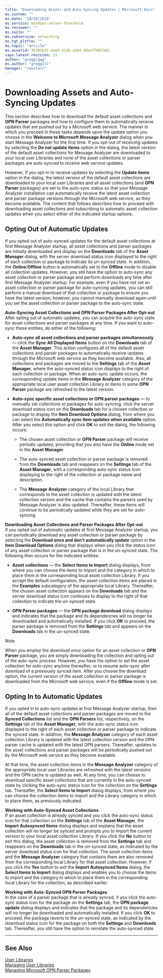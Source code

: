 ```yaml
---
title: "Downloading Assets and Auto-Syncing Updates | Microsoft Docs"
ms.custom: ""
ms.date: "10/26/2016"
ms.service: windows-server-threshold
ms.reviewer: ""
ms.suite: ""
ms.subservice: networking
ms.tgt_pltfrm: ""
ms.topic: "article"
ms.assetid: 35393b3f-bee9-412b-a364-d0ee7f8873d1
caps.latest.revision: 21
author: "greggigwg"
ms.author: "greggill"
manager: "ronstarr"
---
```


# Downloading Assets and Auto-Syncing Updates

This section describes how to download the default asset collections and **OPN Parser** packages and how to configure them to automatically receive updates that are pushed out by a Microsoft web service. The manner in which you proceed in these tasks depends upon the update option you choose in the **Welcome to Microsoft Message Analyzer** dialog when you start Message Analyzer for the first time. If you opt-out of receiving updates by selecting the **Do not update items** option in the dialog, the latest version of the default asset collections for Message Analyzer are downloaded to your local user Libraries and none of the asset collections or parser packages are auto-synced to receive web service updates.  
  
 However, if you opt-in to receive updates by selecting the **Update items** option in the dialog, the latest version of the default asset collections are downloaded to your local user Libraries and all asset collections (and **OPN Parser** packages) are set to the auto-sync status so that your Message Analyzer installation can automatically receive the latest asset collection and parser package versions through the Microsoft web service, as they become available. The content that follows describes how to proceed with downloading asset collections and subscribing to automatic asset collection updates when you select either of the indicated startup options.  
  
## Opting Out of Automatic Updates  

 If you opted out of auto-synced updates for the default asset collections at first Message Analyzer startup, all asset collections and parser packages are initially downloaded and display on the **Downloads** tab of the **Asset Manager** dialog, with the server download status icon displayed to the right of each collection or package to indicate its un-synced state. In addition, the **Online**/**Offline** button is automatically set to the **Offline** mode to disable all collection updates. However, you still have the option to auto-sync any asset collection or parser package and perform downloads any time after first Message Analyzer startup. For example, even if you have not set an asset collection or parser package for auto-syncing updates, you can still perform a manual download of that collection or package to ensure you have the latest version; however, you cannot manually download again until you set the asset collection or parser package to the auto-sync state.  
  
 **Auto-Syncing Asset Collections and OPN Parser Packages After Opt-out**   
After opting out of automatic updates, you can acquire the auto-sync state for asset collections and parser packages at any time. If you want to auto-sync these entities, do either of the following:  
  
-   **Auto-sync all asset collections and parser packages simultaneously** — click the **Sync All Displayed Items** button on the **Downloads** tab of the **Asset Manager**. This action configures all of the default asset collections and parser packages to automatically receive updates through the Microsoft web service as they become available. Also, all collections and packages are moved to the **Settings** tab of the **Asset Manager**, where the auto-synced status icon displays to the right of each collection or package. When an auto-sync update occurs, the corresponding update items in the **Message Analyzer** category of the appropriate local user asset collection Library or items in some **OPN Parser** package are refreshed to the latest version.  
  
-   **Auto-sync specific asset collections or OPN parser packages** — to manually set collections or packages for auto-syncing, click the server download status icon on the **Downloads** tab for a chosen collection or package to display the **Item Download Options** dialog, from where you can select the **Automatically sync item updates when available** option. After you select this option and click **OK** to exit the dialog, the following occurs:  
  
    -   The chosen asset collection or **OPN Parser** package will receive periodic updates, providing that you also have the **Online** mode set in the **Asset Manager**.  
  
    -   The auto-synced asset collection or parser package is removed from the **Downloads** tab and reappears on the **Settings** tab of the **Asset Manager**, with a corresponding auto-sync status icon displaying to the right of the collection or package name and description.  
  
    -   The **Message Analyzer** category of the local Library that corresponds to the asset collection is updated with the latest collection version and the cache that contains the parsers used by Message Analyzer is also updated. Thereafter, these items will continue to be periodically updated while they are set for auto-syncing.  
  
**Downloading Asset Collections and Parser Packages After Opt-out**   
If you opted out of automatic updates at first Message Analyzer startup, you can periodically download any asset collection or parser package by selecting the **Download once and don’t automatically update** option in the **Item Download Options** dialog that displays when you click the status icon of any asset collection or parser package that is in the un-synced state. The following then occurs for the indicated entities:  
  
-   **Asset collections** — the **Select Items to Import** dialog displays, from where you can choose the items to import and the category in which to place them in the corresponding local asset collection Library. If you accept the default configuration, the asset collection items are placed in the **Examples** subcategory of the appropriate local Library. Thereafter, the chosen asset collection appears on the **Downloads** tab and the server download status icon continues to display to the right of that collection to indicate the un-synced state.  
  
-   **OPN Parser packages** — the **OPN package download** dialog displays and indicates that the package and its dependencies will no longer be downloaded and automatically installed. If you click **OK** to proceed, the parser package is removed from the **Settings** tab and appears on the **Downloads** tab in the un-synced state.  
  
> [!NOTE]
>  When you employ the *download once* option for an asset collection or **OPN Parser** package, you are simply downloading the collection and opting out of the auto-sync process. However, you have the option to set the asset collection for auto-sync anytime thereafter, or to resume auto-sync after download of a previously synced item. After you choose the download option, the current version of the asset collection or parser package is downloaded from the Microsoft web service, even if the **Offline** mode is set.  
  
## Opting In to Automatic Updates  

 If you opted in to auto-sync updates at first Message Analyzer startup, then all of the default asset collections and parser packages are moved to the **Synced Collections** list and the **OPN Parsers** list, respectively, on the **Settings** tab of the **Asset Manager**, with the auto-sync status icon displayed to the right of each asset collection or parser package to indicate the synced state. In addition, the **Message Analyzer** category of each asset collection Library is updated with the latest collection version and the OPN parser cache is updated with the latest OPN parsers. Thereafter, updates to the asset collections and parser packages will be periodically pushed out by the Microsoft web service as they become available.  
  
 At that time, the asset collection items in the **Message Analyzer** category of the appropriate local user Libraries are refreshed with the latest versions and the OPN cache is updated as well. At any time, you can choose to download specific asset collections that are currently in the auto-synced state by clicking the auto-sync status icon for the collection on the **Settings** tab. Thereafter, the **Select Items to Import** dialog displays, from where you can choose the collection items to import and the Library category in which to place them, as previously indicated.  
  
 **Working with Auto-Synced Asset Collections**   
If an asset collection is already synced and you click the auto-sync status icon for that collection on the **Settings** tab of the **Asset Manager**, the **Import Autosynced Items** dialog displays and explains that the asset collection will no longer be synced and prompts you to import the current version to your local asset collection Library. If you click the **No** button to exit this dialog, the asset collection is removed from the **Settings** tab and reappears on the **Downloads** tab in the un-synced state, as indicated by the server download status icon for that collection. The asset collection items and the **Message Analyzer** category that contains them are also removed from the corresponding local Library for that asset collection. However, if you click the **Yes** button to exit the **Import Autosynced Items** dialog, the **Select Items to Import** dialog displays and enables you to choose the items to import and the category in which to place them in the corresponding local Library for the collection, as described earlier.  
  
 **Working with Auto-Synced OPN Parser Packages**   
In the case of a parser package that is already synced, if you click the auto-sync status icon for the package on the **Settings** tab, the **OPN package update** dialog displays and indicates that the package and its dependencies will no longer be downloaded and automatically installed. If you click **OK** to proceed, the package reverts to the un-synced state, as indicated by the download status icon for the package on both the **Settings** and **Downloads** tab. Thereafter, you still have the option to reinstate the auto-synced state.  
  
---  
  
## See Also  

[User Libraries](user-libraries.md)   
[Managing User Libraries](managing-user-libraries.md)   
[Managing Microsoft OPN Parser Packages](managing-microsoft-opn-parser-packages.md)
